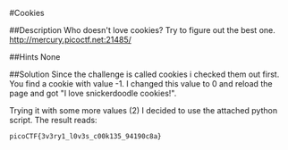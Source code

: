 #Cookies

##Description
Who doesn't love cookies? Try to figure out the best one. http://mercury.picoctf.net:21485/

##Hints
None

##Solution
Since the challenge is called cookies i checked them out first.
You find a cookie with value -1. I changed this value to 0 and reload the page and got 
"I love snickerdoodle cookies!".

Trying it with some more values (2) I decided to use the attached python script.
The result reads:

`picoCTF{3v3ry1_l0v3s_c00k135_94190c8a}`